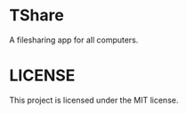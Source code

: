 # TShare

A filesharing app for all computers.


# LICENSE

This project is licensed under the MIT license.